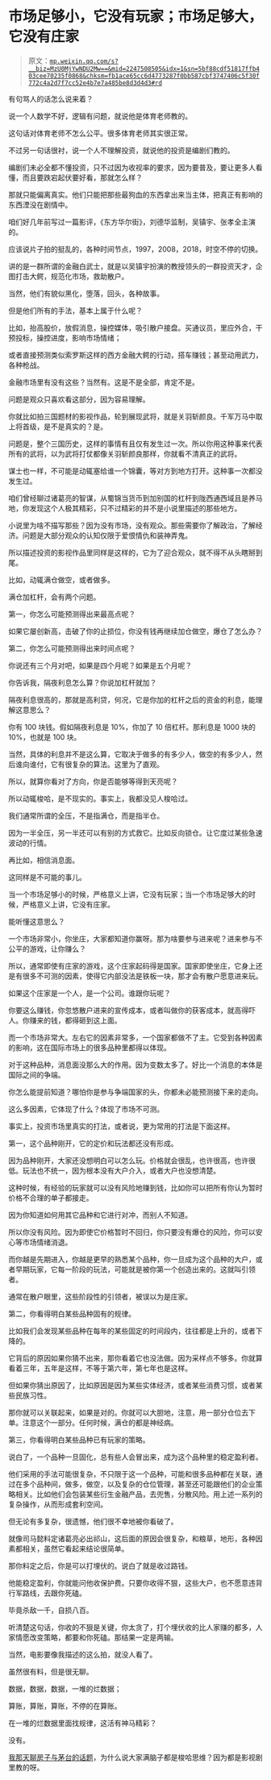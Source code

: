 # 市场足够小，它没有玩家；市场足够大，它没有庄家

> 原文：[`mp.weixin.qq.com/s?__biz=MzU0MjYwNDU2Mw==&mid=2247508505&idx=1&sn=5bf88cdf51817ffb403cee70235f0868&chksm=fb1ace65cc6d4773287f0bb587cbf3747406c5f30f772c4a2d7f7cc52e4b7e7a485be8d3d4d3#rd`](http://mp.weixin.qq.com/s?__biz=MzU0MjYwNDU2Mw==&mid=2247508505&idx=1&sn=5bf88cdf51817ffb403cee70235f0868&chksm=fb1ace65cc6d4773287f0bb587cbf3747406c5f30f772c4a2d7f7cc52e4b7e7a485be8d3d4d3#rd)

有句骂人的话怎么说来着？

说一个人数学不好，逻辑有问题，就说他是体育老师教的。 

这句话对体育老师不怎么公平。很多体育老师其实很正常。

不过另一句话很衬，说一个人不理解投资，就说他的投资是编剧们教的。

编剧们未必全都不懂投资，只不过因为收视率的要求，因为要普及，要让更多人看懂，而且要跌宕起伏要好看，那就怎么样？

那就只能偏离真实。他们只能把那些最狗血的东西拿出来当主体，把真正有影响的东西湮没在剧情中。

咱们好几年前写过一篇影评，《东方华尔街》，刘德华监制，吴镇宇、张孝全主演的。

应该说片子拍的挺乱的，各种时间节点，1997，2008，2018，时空不停的切换。

讲的是一群所谓的金融白武士，就是以吴镇宇扮演的教授领头的一群投资天才，企图打击大鳄，规范化市场，救助散户。

当然，他们有貌似黑化，堕落，回头，各种故事。

但是他们所有的手法，基本上属于什么呢？

比如，抬高股价，放假消息，操控媒体，吸引散户接盘。买通议员，里应外合，干预投标，操控进度，影响市场情绪；

或者直接预测类似索罗斯这样的西方金融大鳄的行动，搭车赚钱；甚至动用武力，各种枪战。

金融市场里有没有这些？当然有。这是不是全部，肯定不是。

问题是观众只喜欢看这部分，因为容易理解。

你就比如拍三国题材的影视作品，轮到展现武将，就是关羽斩颜良。千军万马中取上将首级，是不是真实的？是。

问题是，整个三国历史，这样的事情有且仅有发生过一次。所以你用这种事来代表所有的武将，以为武将打仗都像关羽斩颜良那样，你就看不清真正的武将。

谋士也一样，不可能是动辄塞给谁一个锦囊，等对方到地方打开。这种事一次都没发生过。

咱们曾经聊过诸葛亮的智谋，从蜀锦当货币到加别国的杠杆到陇西通西域且是养马地，你发现这个人极其精彩，只不过精彩的并不是小说里描述的那些地方。

小说里为啥不描写那些？因为没有市场，没有观众。那些需要你了解政治，了解经济。问题是大部分观众的认知仅限于爱恨情仇和装神弄鬼。 

所以描述投资的影视作品里同样是这样的，它为了迎合观众，就不得不从头瞎掰到尾。

比如，动辄满仓做空，或者做多。

满仓加杠杆，会有两个问题。

第一，你怎么可能预测得出来最高点呢？

如果它屡创新高，击破了你的止损位，你没有钱再继续加仓做空，爆仓了怎么办？

第二，你怎么可能预测得出来时间点呢？

你说还有三个月对吧，如果是四个月呢？如果是五个月呢？

你告诉我，隔夜利息怎么算？你说加杠杆就加？

隔夜利息很高的，那就是高利贷，何况，它是你加的杠杆之后的资金的利息，能理解这意思么？

你有 100 块钱。假如隔夜利息是 10%，你加了 10 倍杠杆。那利息是 1000 块的 10%，也就是 100 块。

当然，具体的利息并不是这么算，它取决于做多的有多少人，做空的有多少人，然后谁向谁付，它有很复杂的算法。这里为了直观。

所以，就算你看对了方向，你是否能够等得到天亮呢？

所以动辄梭哈，是不现实的。事实上，我都没见人梭哈过。

我们通常所谓的全压，不是指满仓，而是指半仓。

因为一半全压，另一半还可以有别的方式救它。比如反向锁仓。让它度过某些急速波动的行情。

再比如，相信消息面。

这同样是不可能的事儿。

当一个市场足够小的时候，严格意义上讲，它没有玩家；当一个市场足够大的时候，严格意义上讲，它没有庄家。

能听懂这意思么？

一个市场非常小，你坐庄，大家都知道你赢呀。那为啥要参与进来呢？进来参与不公平的游戏，让你赚么？

所以，通常即使有庄家的游戏，这个庄家起码得是国家。国家即使坐庄，它身上还是有很多不可测的因素，使得它内部没法是铁板一块，那才会有散户愿意进来玩。

如果这个庄家是一个人，是一个公司。谁跟你玩呢？

你要这么赚钱，你忽悠散户进来的宣传成本，或者叫做你的获客成本，就高得吓人。你赚来的钱，都得砸到这上面。

而一个市场非常大。左右它的因素非常多，一个国家都做不了主。它受到各种因素的影响，这在国际市场上的很多品种里都得以体现。

对于这种品种，消息面没那么大的作用。因为变数太多了。好比一个消息的本体是国际之间的争端。

你怎么能提前知道？哪怕你是参与争端国家的头，你都未必能预测接下来的走向。

这么多因素，它体现了什么？体现了市场不可测。

事实上，投资市场里真实的打法，或者说，更为常用的打法是下面这样。

第一，这个品种刚开，它的定价和玩法都还没有形成。

因为品种刚开，大家还没想明白可以怎么玩。价格就会很乱，也许很高，也许很低。玩法也不统一，因为根本没有大户介入，或者大户也没想清楚。

这种时候，有经验的玩家就可以没有风险地赚到钱，比如你可以把所有你认为暂时价格不合理的单子都接走。

因为你知道如何用其它品种和它进行对冲，而别人不知道。

所以你没有风险。因为即使它价格暂时不回归，你只要没有爆仓的风险，你可以安心等市场情绪消退。

而你越是先期进入，你越是更早的熟悉某个品种，你一旦成为这个品种的大户，或者早期玩家，它每一阶段的玩法，可能就是被你第一个创造出来的。这就叫引领者。

通常在散户眼里，这些阶段性的引领者，被误以为是庄家。

第二，你看得明白某些品种固有的规律。

比如我们会发现某些品种在每年的某些固定的时间段内，往往都是上升的，或者下降的。

它背后的原因如果你猜不出来，那你看着它也没法做。因为采样点不够多。你就算看着三年，五年是这样，不等于第六年，第七年也是这样。

但如果你猜出原因了，比如原因是因为某些实体经济，或者某些消费习惯，或者某些民族习性。

那你就可以关联起来，如果是对的。你就可以大胆地，注意，用一部分仓位去下单。注意这个一部分。任何时候，满仓的都是神经病。

第三，你看得明白某些品种已有玩家的策略。

说白了，一个品种一旦固化，总有些人会冒出来，成为这个品种里的稳定盈利者。

他们采用的手法可能很复杂，不只限于这一个品种，可能和很多品种都在关联，通过在多个品种间，做多，做空，以及复杂的仓位管理，甚至还可能跟他们的企业策略相关。比如他们会包装某些衍生金融产品，去兜售，分散风险。用上述一系列的复杂操作，从而形成套利空间。

但无论有多复杂，很遗憾，他们很不幸地被你看破了。

就像司马懿料定诸葛亮必出祁山，这后面的原因会很复杂，和粮草，地形，各种因素都相关，虽然它看起来结论很简单。

那你料定之后，你是可以打埋伏的。说白了就是收过路钱。

他能稳定盈利，你就能问他收保护费。只要你收得不狠，这些大户，也不愿意违背行军路线，去跟你死磕。

毕竟杀敌一千，自损八百。

听清楚这句话，你收的不狠是关键，你太贪了，打个埋伏收的比人家赚的都多，人家情愿改变策略，都要和你死磕。那结果一定是两输。

当然，电影要像我描述的这么拍，就没人看了。

虽然很有料，但是很无聊。

数据，数据，数据，一堆的烂数据；

算账，算账，算账，不停的在算账。

在一堆的烂数据里面找规律，这活有神马精彩？

没有。

[我那天聊房子与茅台的话题](https://mp.weixin.qq.com/s?__biz=MzU3NDc5Nzc0NQ==&mid=2247520837&idx=1&sn=899276c253845d3719f35842c8e96e97&chksm=fd2e309bca59b98d06a14c4d162616e2a39322eac653a66e34aa1c53a41a0740ca1c0fe1890a&token=1849123133&lang=zh_CN&scene=21#wechat_redirect)，为什么说大家满脑子都是梭哈思维？因为都是影视剧里教的呀。